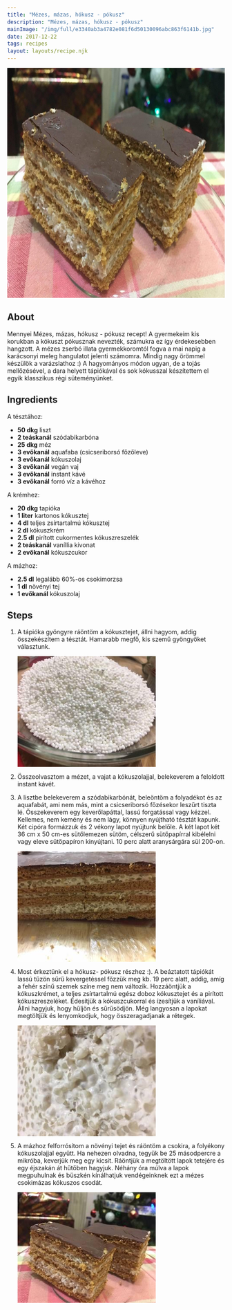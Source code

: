 ```yaml
---
title: "Mézes, mázas, hókusz - pókusz"
description: "Mézes, mázas, hókusz - pókusz"
mainImage: "/img/full/e3340ab3a4782e081f6d50130096abc863f6141b.jpg"
date: 2017-12-22
tags: recipes
layout: layouts/recipe.njk
---
```

                        
<p align="center"><a href="https://cookpad.com/hu/receptek/3885090-mezes-mazas-hokusz-pokusz" rel="Recipe source page"><img width="751" height="532" src="/img/full/e3340ab3a4782e081f6d50130096abc863f6141b.jpg"/></a></p>

## About
Mennyei Mézes, mázas, hókusz - pókusz recept! A gyermekeim kis korukban a kókuszt pókusznak nevezték, számukra ez így érdekesebben  hangzott. A mézes zserbó illata gyermekkoromtól fogva a mai napig a karácsonyi meleg hangulatot jelenti számomra. Mindig nagy örömmel készülök a varázslathoz :) A hagyományos módon ugyan, de a tojás mellőzésével, a dara helyett tápiókával és sok kókusszal készítettem el egyik klasszikus régi süteményünket.

>  

## Ingredients

A tésztához:
* **50 dkg** liszt
* **2 teáskanál** szódabikarbóna
* **25 dkg** méz
* **3 evőkanál** aquafaba (csicseriborsó főzőleve)
* **3 evőkanál** kókuszolaj
* **3 evőkanál** vegán vaj
* **3 evőkanál** instant kávé
* **3 evőkanál** forró víz a kávéhoz

A krémhez:
* **20 dkg** tapióka
* **1 liter** kartonos kókusztej
* **4 dl** teljes zsírtartalmú kókusztej
* **2 dl** kókuszkrém
* **2.5 dl** pirított cukormentes kókuszreszelék
* **2 teáskanál** vaníllia kivonat
* **2 evőkanál** kókuszcukor

A mázhoz:
* **2.5 dl** legalább 60%-os csokimorzsa
* **1 dl** növényi tej
* **1 evőkanál** kókuszolaj

## Steps

1. A tápióka gyöngyre ráöntöm a kókusztejet, állni hagyom, addig összekészítem a tésztát. Hamarabb megfő, kis szemű gyöngyöket választunk.
 
    <p><img width="320" height="256" align="left" src="/img/full/9b28bb11e2f59f8f51af875cf727b1a4e0a9b590.jpg"/></p><div style="clear: both"/>

2. Összeolvasztom a mézet, a vajat a kókuszolajjal, belekeverem a feloldott instant kávét.
 
    <div style="clear: both"/>

3. A lisztbe belekeverem a szódabikarbónát, beleöntöm a folyadékot és az aquafabát, ami nem más, mint a csicseriborsó főzésekor leszűrt tiszta lé. Összekeverem egy keverőlapáttal, lassú forgatással vagy kézzel. Kellemes, nem kemény és nem lágy, könnyen nyújtható tésztát kapunk. Két cipóra formázzuk és 2 vékony lapot nyújtunk belőle. A két lapot két 36 cm x 50 cm-es sütőlemezen sütöm, célszerű sütőpapírral kibélelni vagy eleve sütőpapíron kinyújtani. 10 perc alatt aranysárgára sül 200-on.
 
    <p><img width="320" height="256" align="left" src="/img/full/61a1951338a1ce04e0004fd88689590d7e0c7372.jpg"/></p><div style="clear: both"/>

4. Most érkeztünk el a hókusz- pókusz részhez :). A beáztatott tápiókát lassú tűzön sűrű kevergetéssel főzzük meg kb. 19 perc alatt, addig, amíg a fehér színű szemek színe meg nem változik. Hozzáöntjük a kókuszkrémet, a teljes zsírtartalmú egész doboz kókusztejet és a pirított kókuszreszeléket. Édesítjük a kókuszcukorral és ízesítjük a vaníliával. Állni hagyjuk, hogy hűljön és sűrűsödjön. Még langyosan a lapokat megtöltjük és lenyomkodjuk, hogy összeragadjanak a rétegek.
 
    <p><img width="320" height="256" align="left" src="/img/full/697184811032a2c24a56e5b3388f348fff6c3d55.jpg"/></p><div style="clear: both"/>

5. A mázhoz felforrósítom a növényi tejet és ráöntöm a csokira, a folyékony kókuszolajjal együtt. Ha nehezen olvadna, tegyük be 25 másodpercre a mikróba, keverjük meg egy kicsit. Ráöntjük a megtöltött lapok tetejére és egy éjszakán át hűtőben hagyjuk. Néhány óra múlva a lapok megpuhulnak és büszkén kínálhatjuk vendégeinknek ezt a mézes csokimázas kókuszos csodát.
 
    <p><img width="320" height="256" align="left" src="/img/full/24535fe85ac8ee7a1a81d7214f70d382b74096b8.jpg"/></p><div style="clear: both"/>


